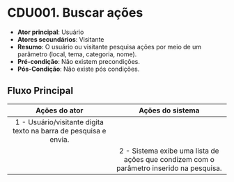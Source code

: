 # CDU001. Buscar ações 

- **Ator principal**: Usuário
- **Atores secundários**: Visitante	 
- **Resumo**: O usuário ou visitante pesquisa ações por meio de um parâmetro (local, tema, categoria, nome).
- **Pré-condição**: Não existem precondições.
- **Pós-Condição**: Não existe pós condições.

## Fluxo Principal
| Ações do ator | Ações do sistema |
| :-----------------: | :-----------------: | 
| 1 - Usuário/visitante digita texto na barra de pesquisa e envia. | |  
| | 2 - Sistema exibe uma lista de ações que condizem com o parâmetro inserido na pesquisa. | 

